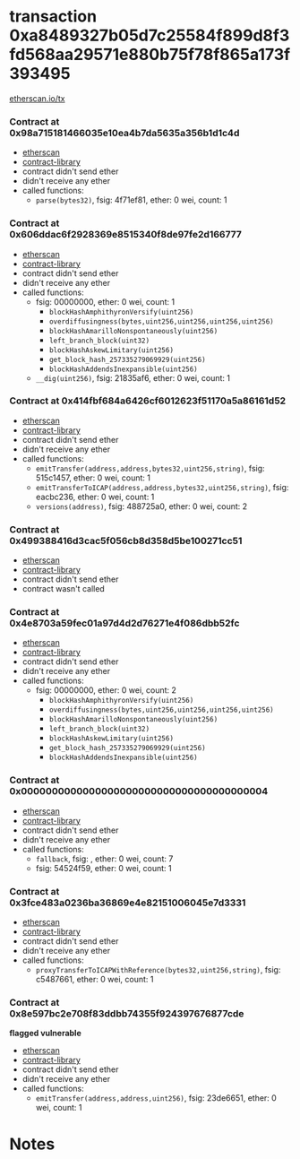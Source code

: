 # transaction 0xa8489327b05d7c25584f899d8f3fd568aa29571e880b75f78f865a173f393495

[etherscan.io/tx](https://etherscan.io/tx/0xa8489327b05d7c25584f899d8f3fd568aa29571e880b75f78f865a173f393495)


### Contract at 0x98a715181466035e10ea4b7da5635a356b1d1c4d

* [etherscan](https://etherscan.io/address/0x98a715181466035e10ea4b7da5635a356b1d1c4d)
* [contract-library](https://contract-library.com/#!/contracts/MAINNET/98a715181466035e10ea4b7da5635a356b1d1c4d)
* contract didn't send ether
* didn't receive any ether
* called functions:
    * `parse(bytes32)`, fsig: 4f71ef81, ether: 0 wei, count: 1


### Contract at 0x606ddac6f2928369e8515340f8de97fe2d166777

* [etherscan](https://etherscan.io/address/0x606ddac6f2928369e8515340f8de97fe2d166777)
* [contract-library](https://contract-library.com/#!/contracts/MAINNET/606ddac6f2928369e8515340f8de97fe2d166777)
* contract didn't send ether
* didn't receive any ether
* called functions:
    * fsig: 00000000, ether: 0 wei, count: 1
        * `blockHashAmphithyronVersify(uint256)`
        * `overdiffusingness(bytes,uint256,uint256,uint256,uint256)`
        * `blockHashAmarilloNonspontaneously(uint256)`
        * `left_branch_block(uint32)`
        * `blockHashAskewLimitary(uint256)`
        * `get_block_hash_257335279069929(uint256)`
        * `blockHashAddendsInexpansible(uint256)`
    * `__dig(uint256)`, fsig: 21835af6, ether: 0 wei, count: 1


### Contract at 0x414fbf684a6426cf6012623f51170a5a86161d52

* [etherscan](https://etherscan.io/address/0x414fbf684a6426cf6012623f51170a5a86161d52)
* [contract-library](https://contract-library.com/#!/contracts/MAINNET/414fbf684a6426cf6012623f51170a5a86161d52)
* contract didn't send ether
* didn't receive any ether
* called functions:
    * `emitTransfer(address,address,bytes32,uint256,string)`, fsig: 515c1457, ether: 0 wei, count: 1
    * `emitTransferToICAP(address,address,bytes32,uint256,string)`, fsig: eacbc236, ether: 0 wei, count: 1
    * `versions(address)`, fsig: 488725a0, ether: 0 wei, count: 2


### Contract at 0x499388416d3cac5f056cb8d358d5be100271cc51

* [etherscan](https://etherscan.io/address/0x499388416d3cac5f056cb8d358d5be100271cc51)
* [contract-library](https://contract-library.com/#!/contracts/MAINNET/499388416d3cac5f056cb8d358d5be100271cc51)
* contract didn't send ether
* contract wasn't called


### Contract at 0x4e8703a59fec01a97d4d2d76271e4f086dbb52fc

* [etherscan](https://etherscan.io/address/0x4e8703a59fec01a97d4d2d76271e4f086dbb52fc)
* [contract-library](https://contract-library.com/#!/contracts/MAINNET/4e8703a59fec01a97d4d2d76271e4f086dbb52fc)
* contract didn't send ether
* didn't receive any ether
* called functions:
    * fsig: 00000000, ether: 0 wei, count: 2
        * `blockHashAmphithyronVersify(uint256)`
        * `overdiffusingness(bytes,uint256,uint256,uint256,uint256)`
        * `blockHashAmarilloNonspontaneously(uint256)`
        * `left_branch_block(uint32)`
        * `blockHashAskewLimitary(uint256)`
        * `get_block_hash_257335279069929(uint256)`
        * `blockHashAddendsInexpansible(uint256)`


### Contract at 0x0000000000000000000000000000000000000004

* [etherscan](https://etherscan.io/address/0x0000000000000000000000000000000000000004)
* [contract-library](https://contract-library.com/#!/contracts/MAINNET/0000000000000000000000000000000000000004)
* contract didn't send ether
* didn't receive any ether
* called functions:
    * `fallback`, fsig: , ether: 0 wei, count: 7
    * fsig: 54524f59, ether: 0 wei, count: 1


### Contract at 0x3fce483a0236ba36869e4e82151006045e7d3331

* [etherscan](https://etherscan.io/address/0x3fce483a0236ba36869e4e82151006045e7d3331)
* [contract-library](https://contract-library.com/#!/contracts/MAINNET/3fce483a0236ba36869e4e82151006045e7d3331)
* contract didn't send ether
* didn't receive any ether
* called functions:
    * `proxyTransferToICAPWithReference(bytes32,uint256,string)`, fsig: c5487661, ether: 0 wei, count: 1


### Contract at 0x8e597bc2e708f83ddbb74355f924397676877cde

**flagged vulnerable**

* [etherscan](https://etherscan.io/address/0x8e597bc2e708f83ddbb74355f924397676877cde)
* [contract-library](https://contract-library.com/#!/contracts/MAINNET/8e597bc2e708f83ddbb74355f924397676877cde)
* contract didn't send ether
* didn't receive any ether
* called functions:
    * `emitTransfer(address,address,uint256)`, fsig: 23de6651, ether: 0 wei, count: 1

# Notes

